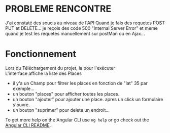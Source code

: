 
# PROBLEME RENCONTRE
 J'ai constaté des soucis au niveau de l'API Quand je fais des requetes POST PUT et DELETE...
 je reçois des code 500 "Internal Server Error"
 et meme quand je test les requetes manuellement sur postMan ou en Ajax...

# Fonctionnement 
Lors du Téléchargement du projet, la pour l'exécuter  
L'interface affiche la liste des Places 
- il y'a un Champ pour filtrer les places en fonction de "lat" 35 par exemple...
- un bouton "places" pour afficher toutes les places.
- un bouton "ajouter" pour ajouter une place. apres un click un formulaire s'ouvre.
- un bouton "suprimer" pour delete un endroit...
















<!-- # ArnaudNeonoos

This project was generated with [Angular CLI](https://github.com/angular/angular-cli) version 9.0.1.

## Development server

Run `ng serve` for a dev server. Navigate to `http://localhost:4200/`. The app will automatically reload if you change any of the source files.

## Code scaffolding

Run `ng generate component component-name` to generate a new component. You can also use `ng generate directive|pipe|service|class|guard|interface|enum|module`.

## Build

Run `ng build` to build the project. The build artifacts will be stored in the `dist/` directory. Use the `--prod` flag for a production build.

## Running unit tests

Run `ng test` to execute the unit tests via [Karma](https://karma-runner.github.io).

## Running end-to-end tests

Run `ng e2e` to execute the end-to-end tests via [Protractor](http://www.protractortest.org/).

## Further help -->

To get more help on the Angular CLI use `ng help` or go check out the [Angular CLI README](https://github.com/angular/angular-cli/blob/master/README.md).
